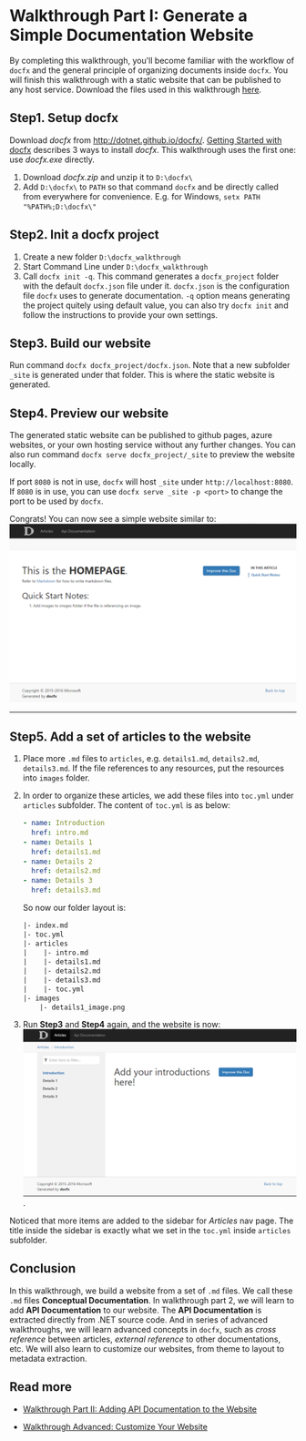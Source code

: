 Walkthrough Part I: Generate a Simple Documentation Website
===================================

By completing this walkthrough, you'll become familiar with the workflow of `docfx` and the general principle of organizing documents inside `docfx`. You will finish this walkthrough with a static website that can be published to any host service. Download the files used in this walkthrough [here](artifacts/walkthrough1.zip).

Step1. Setup docfx
------------------------
Download *docfx* from http://dotnet.github.io/docfx/. [Getting Started with docfx](http://dotnet.github.io/docfx/tutorial/docfx_getting_started.html#2-use-docfx-exe-directly) describes 3 ways to install *docfx*. This walkthrough uses the first one: use *docfx.exe* directly.

1. Download *docfx.zip* and unzip it to `D:\docfx\`
2. Add `D:\docfx\` to `PATH` so that command `docfx` and be directly called from everywhere for convenience. E.g. for Windows, `setx PATH "%PATH%;D:\docfx\"`

Step2. Init a docfx project
---------------------------
1. Create a new folder `D:\docfx_walkthrough`
2. Start Command Line under `D:\docfx_walkthrough`
3. Call `docfx init -q`. This command generates a `docfx_project` folder with the default `docfx.json` file under it. `docfx.json` is the configuration file `docfx` uses to generate documentation. `-q` option means generating the project quitely using default value, you can also try `docfx init` and follow the instructions to provide your own settings.

Step3. Build our website
-----------------------
Run command `docfx docfx_project/docfx.json`. Note that a new subfolder `_site` is generated under that folder. This is where the static website is generated.

Step4. Preview our website
-------------------------
The generated static website can be published to github pages, azure websites, or your own hosting service without any further changes. You can also run command `docfx serve docfx_project/_site` to preview the website locally.

If port `8080` is not in use, `docfx` will host `_site` under `http://localhost:8080`. If `8080` is in use, you can use `docfx serve _site -p <port>` to change the port to be used by `docfx`.

Congrats! You can now see a simple website similar to:
![Homepage](images/walkthrough_simple_homepage.png)

----------------------

Step5. Add a set of articles to the website
-------------------------
1. Place more `.md` files to `articles`, e.g. `details1.md`, `details2.md`, `details3.md`. If the file references to any resources, put the resources into `images` folder.
2. In order to organize these articles, we add these files into `toc.yml` under `articles` subfolder. The content of `toc.yml` is as below:

    ```yml
    - name: Introduction
      href: intro.md
    - name: Details 1
      href: details1.md
    - name: Details 2
      href: details2.md
    - name: Details 3
      href: details3.md
    ```
    
    So now our folder layout is:
    ```
    |- index.md
    |- toc.yml
    |- articles
    |    |- intro.md
    |    |- details1.md
    |    |- details2.md
    |    |- details3.md
    |    |- toc.yml
    |- images
        |- details1_image.png
    ```
4. Run **Step3** and **Step4** again, and the website is now:
![Step7](images/walkthrough_step5.png).

Noticed that more items are added to the sidebar for *Articles* nav page. The title inside the sidebar is exactly what we set in the `toc.yml` inside `articles` subfolder.

Conclusion
---------
In this walkthrough, we build a website from a set of `.md` files. We call these `.md` files **Conceptual Documentation**. In walkthrough part 2, we will learn to add **API Documentation** to our website. The **API Documentation** is extracted directly from .NET source code. And in series of advanced walkthroughs, we will learn advanced concepts in `docfx`, such as *cross reference* between articles, *external reference* to other documentations, etc. We will also learn to customize our websites, from theme to layout to metadata extraction.

Read more
---------
* [Walkthrough Part II: Adding API Documentation to the Website](walkthrough_create_a_docfx_project_2.md)

* [Walkthrough Advanced: Customize Your Website](advanced_walkthrough.md)